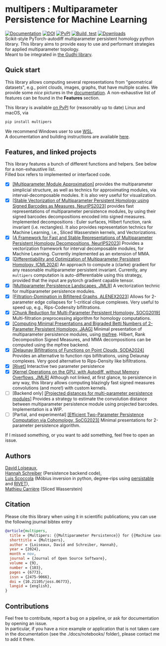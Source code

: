 # multipers : Multiparameter Persistence for Machine Learning
[![Documentation](https://img.shields.io/badge/Documentation-website-blue)](https://davidlapous.github.io/multipers)
[![DOI](https://joss.theoj.org/papers/10.21105/joss.06773/status.svg)](https://doi.org/10.21105/joss.06773)
[![PyPI](https://img.shields.io/pypi/v/multipers?color=green)](https://pypi.org/project/multipers)
[![Build, test](https://github.com/DavidLapous/multipers/actions/workflows/python_PR.yml/badge.svg)](https://github.com/DavidLapous/multipers/actions/workflows/python_PR.yml)
[![Downloads](https://static.pepy.tech/badge/multipers)](https://pepy.tech/project/multipers)
<br>
Scikit-style PyTorch-autodiff multiparameter persistent homology python library. 
This library aims to provide easy to use and performant strategies for applied multiparameter topology.
<br> Meant to be integrated in [the Gudhi library](https://gudhi.inria.fr/).

## Quick start
This library allows computing several representations from "geometrical datasets", e.g., point clouds, images, graphs, that have multiple scales.
We provide some *nice* pictures in the [documentation](https://davidlapous.github.io/multipers/index.html). 
A non-exhaustive list of features can be found in the **Features** section.

This library is available [on PyPI](https://pypi.org/project/multipers/) for (reasonably up to date) Linux and macOS, via
```sh
pip install multipers
```

We recommend Windows user to use [WSL](https://learn.microsoft.com/en-us/windows/wsl/).
<br>
A documentation and building instructions are available
[here](https://davidlapous.github.io/multipers/compilation.html).


## Features, and linked projects
This library features a bunch of different functions and helpers. See below for a non-exhaustive list.
<br>Filled box refers to implemented or interfaced code.
 - [x] [[Multiparameter Module Approximation]](https://arxiv.org/abs/2206.02026) provides the multiparameter simplicial structure, as well as technics for approximating modules, via interval-decomposable modules. It is also very useful for visualization.
 - [x] [[Stable Vectorization of Multiparameter Persistent Homology using Signed Barcodes as Measures, NeurIPS2023]](https://proceedings.neurips.cc/paper_files/paper/2023/hash/d75c474bc01735929a1fab5d0de3b189-Abstract-Conference.html) provides fast representations of multiparameter persistence modules, by using their signed barcodes decompositions encoded into signed measures. Implemented decompositions : Euler surfaces, Hilbert function, rank invariant (i.e. rectangles). It also provides representation technics for Machine Learning, i.e., Sliced Wasserstein kernels, and Vectorizations.
 - [x] [[A Framework for Fast and Stable Representations of Multiparameter Persistent Homology Decompositions, NeurIPS2023]](https://proceedings.neurips.cc/paper_files/paper/2023/hash/702b67152ec4435795f681865b67999c-Abstract-Conference.html) Provides a vectorization framework for interval decomposable modules, for Machine Learning. Currently implemented as an extension of MMA.
 - [x] [[Differentiability and Optimization of Multiparameter Persistent Homology, ICML2024]](https://proceedings.mlr.press/v235/scoccola24a.html) An approach to compute a (clarke) gradient for any reasonable multiparameter persistent invariant. Currently, any `multipers` computation is auto-differentiable using this strategy, provided that the input are pytorch gradient capable tensor.
 - [x] [[Multiparameter Persistence Landscapes, JMLR]](https://jmlr.org/papers/v21/19-054.html) A vectorization technic for multiparameter persistence modules.
 - [x] [[Filtration-Domination in Bifiltered Graphs, ALENEX2023]](https://doi.org/10.1137/1.9781611977561.ch3) Allows for 2-parameter edge collapses for 1-critical clique complexes. Very useful to speed up, e.g., Rips-Codensity bifiltrations.
 - [x] [[Chunk Reduction for Multi-Parameter Persistent Homology, SOCG2019]](https://doi.org/10.4230/LIPIcs.SoCG.2019.37) Multi-filtration preprocessing algorithm for homology computations.
 - [x] [[Computing Minimal Presentations and Bigraded Betti Numbers of 2-Parameter Persistent Homology, JAAG]](https://doi.org/10.1137/20M1388425) Minimal presentation of multiparameter persistence modules, using [mpfree](https://bitbucket.org/mkerber/mpfree/src/master/). Hilbert, Rank Decomposition Signed Measures, and MMA decompositions can be computed using the mpfree backend.
 - [x] [[Delaunay Bifiltrations of Functions on Point Clouds, SODA2024]](https://epubs.siam.org/doi/10.1137/1.9781611977912.173) Provides an alternative to function rips bifiltrations, using Delaunay complexes. Very good alternative to Rips-Density like bifiltrations.
 - [x] [[Rivet]](https://github.com/rivetTDA/rivet) Interactive two parameter persistence
 - [x] [[Kernel Operations on the GPU, with Autodiff, without Memory Overflows, JMLR]](http://jmlr.org/papers/v22/20-275.html) Although not linked, at first glance, to persistence in any way, this library allows computing blazingly fast signed measures convolutions (and more!) with custom kernels. 
 - [ ] [Backend only] [[Projected distances for multi-parameter persistence modules]](https://arxiv.org/abs/2206.08818) Provides a strategy to estimate the convolution distance between multiparameter persistence module using projected barcodes. Implementation is a WIP.
 - [ ] [Partial, and experimental] [[Efficient Two-Parameter Persistence Computation via Cohomology, SoCG2023]](https://doi.org/10.4230/LIPIcs.SoCG.2023.15) Minimal presentations for 2-parameter persistence algorithm.

If I missed something, or you want to add something, feel free to open an issue.

## Authors
[David Loiseaux](https://www-sop.inria.fr/members/David.Loiseaux/index.html),<br>
[Hannah Schreiber](https://github.com/hschreiber) (Persistence backend code),<br>
[Luis Scoccola](https://luisscoccola.com/) 
(Möbius inversion in python, degree-rips using [persistable](https://github.com/LuisScoccola/persistable) and [RIVET](https://github.com/rivetTDA/rivet/)),<br>
[Mathieu Carrière](https://www-sop.inria.fr/members/Mathieu.Carriere/) (Sliced Wasserstein)<br>

## Citation
Please cite this library when using it in scientific publications;
you can use the following journal bibtex entry
```bib
@article{multipers,
  title = {Multipers: {{Multiparameter Persistence}} for {{Machine Learning}}},
  shorttitle = {Multipers},
  author = {Loiseaux, David and Schreiber, Hannah},
  year = {2024},
  month = nov,
  journal = {Journal of Open Source Software},
  volume = {9},
  number = {103},
  pages = {6773},
  issn = {2475-9066},
  doi = {10.21105/joss.06773},
  langid = {english},
}
```
## Contributions
Feel free to contribute, report a bug on a pipeline, or ask for documentation by opening an issue.<br>
In particular, if you have a nice example or application that is not taken care in the documentation (see the ./docs/notebooks/ folder), please contact me to add it there.

